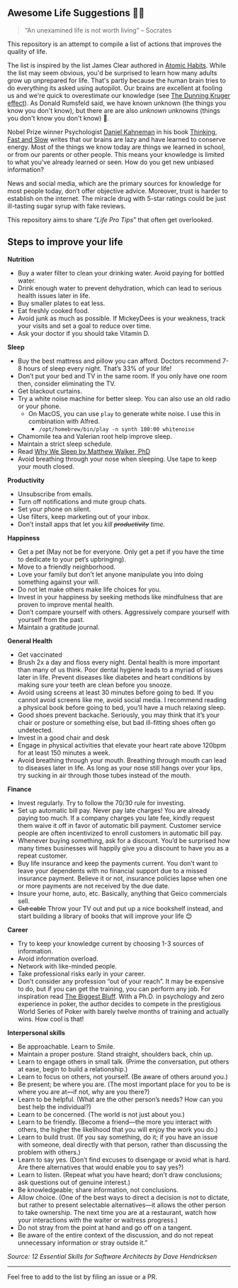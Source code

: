 ## Awesome Life Suggestions 🙌🏽

> “An unexamined life is not worth living” – Socrates


This repository is an attempt to compile a list of actions that improves the quality of life.

The list is inspired by the list James Clear authored in [Atomic Habits](https://jamesclear.com/atomic-habits). While the list may seem obvious, you'd be surprised to learn how many adults grow up unprepared for life. That's partly because the human brain tries to do everything its asked using autopilot. Our brains are excellent at fooling us and we're quick to overestimate our knowledge (see [The Dunning Kruger effect](https://en.wikipedia.org/wiki/Dunning–Kruger_effect)). As Donald Rumsfeld said, we have known unknown (the things you know you don't know), but there are are also *unknown* unknowns (things you don't know you don't know) 🤯.  

Nobel Prize winner Psychologist [Daniel Kahneman](https://en.wikipedia.org/wiki/Daniel_Kahneman) in his book [Thinking, Fast and Slow](https://en.wikipedia.org/wiki/Thinking,_Fast_and_Slow) writes that our brains are lazy and have learned to conserve energy. Most of the things we know today are things we learned in school, or from our parents or other people. This means your knowledge is limited to what you’ve already learned or seen. How do you get new unbiased information?

News and social media, which are the primary sources for knowledge for most people today, don’t offer objective advice. Moreover, trust is harder to establish on the internet. The miracle drug with 5-star ratings could be just ill-tasting sugar syrup with fake reviews.

This repository aims to share “*Life Pro Tips*” that often get overlooked. 

## Steps to improve your life


**Nutrition**


- Buy a water filter to clean your drinking water. Avoid paying for bottled water. 
- Drink enough water to prevent dehydration, which can lead to serious health issues later in life. 
- Buy smaller plates to eat less. 
- Eat freshly cooked food. 
- Avoid junk as much as possible. If MickeyDees is your weakness, track your visits and set a goal to reduce over time. 
- Ask your doctor if you should take Vitamin D. 

**Sleep**


- Buy the best mattress and pillow you can afford. Doctors recommend 7-8 hours of sleep every night. That’s 33% of your life!
- Don’t put your bed and TV in the same room. If you only have one room then, consider eliminating the TV. 
- Get blackout curtains. 
- Try a white noise machine for better sleep. You can also use an old radio or your phone.
	- On MacOS, you can use `play` to generate white noise. I use this in combination with Alfred. 
		- `/opt/homebrew/bin/play -n synth 180:00 whitenoise` 
- Chamomile tea and Valerian root help improve sleep.
- Maintain a strict sleep schedule. 
- Read [Why We Sleep by Matthew Walker, PhD](https://www.amazon.com/Why-We-Sleep-Unlocking-Dreams/dp/1501144316)
- Avoid breathing through your nose when sleeping. Use tape to keep your mouth closed. 

**Productivity**


- Unsubscribe from emails.
- Turn off notifications and mute group chats.
- Set your phone on silent.
- Use filters, keep marketing out of your inbox.
- Don’t install apps that let you *kill ~~productivity~~ time.*

**Happiness**


- Get a pet (May not be for everyone. Only get a pet if you have the time to dedicate to your pet’s upbringing).
- Move to a friendly neighborhood.
- Love your family but don’t let anyone manipulate you into doing something against your will.
- Do not let make others make life choices for you.
- Invest in your happiness by seeking methods like mindfulness that are proven to improve mental health.  
- Don’t compare yourself with others. Aggressively compare yourself with yourself from the past.
- Maintain a gratitude journal.  

**General Health**


- Get vaccinated
- Brush 2x a day and floss every night. Dental health is more important than many of us think. Poor dental hygiene leads to a myriad of issues later in life. Prevent diseases like diabetes and heart conditions by making sure your teeth are clean before you snooze. 
- Avoid using screens at least 30 minutes before going to bed. If you cannot avoid screens like me, avoid social media. I recommend reading a physical book before going to bed, you’ll have a much relaxing sleep. 
- Good shoes prevent backache. Seriously, you may think that it’s your chair or posture or something else, but bad ill-fitting shoes often go undetected. 
- Invest in a good chair and desk
- Engage in physical activities that elevate your heart rate above 120bpm for at least 150 minutes a week. 
- Avoid breathing through your mouth. Breathing through mouth can lead to diseases later in life. As long as your nose still hangs over your lips, try sucking in air through those tubes instead of the mouth. 

**Finance**


- Invest regularly. Try to follow the 70/30 rule for investing. 
- Set up automatic bill pay. Never pay late charges! You are already paying too much. If a company charges you late fee, kindly request them waive it off in favor of automatic bill payment. Customer service people are often incentivized to enroll customers in automatic bill pay. 
- Whenever buying something, ask for a discount. You’d be surprised how many times businesses will happily give you a discount to have you as a repeat customer.
- Buy life insurance and keep the payments current. You don’t want to leave your dependents with no financial support due to a missed insurance payment. Believe it or not, insurance policies lapse when one or more payments are not received by the due date. 
- Insure your home, auto, etc. Basically, anything that Geico commercials sell.
- ~~Cut cable~~ Throw your TV out and put up a nice bookshelf instead, and start building a library of books that will improve your life 😊

**Career**


- Try to keep your knowledge current by choosing 1-3 sources of information.
- Avoid information overload. 
- Network with like-minded people. 
- Take professional risks early in your career. 
- Don’t consider any profession “out of your reach”. It may be expensive to do, but if you can get the training, you can perform any job. For inspiration read [The Biggest Bluff](https://www.goodreads.com/book/show/49814228-the-biggest-bluff). With a Ph.D. in psychology and zero experience in poker, the author decides to compete in the prestigious World Series of Poker with barely twelve months of training and actually wins. How cool is that!

**Interpersonal skills**

- Be approachable. Learn to Smile.
- Maintain a proper posture. Stand straight, shoulders back, chin up. 
- Learn to engage others in small talk. (Prime the conversation, put others at ease, begin to build a relationship.)
- Learn to focus on others, not yourself. (Be aware of others around you.)
- Be present; be where you are. (The most important place for you to be is where you are at—if not, why are you there?)
- Learn to be helpful. (What are the other person’s needs? How can you best help the individual?)
- Learn to be concerned. (The world is not just about you.)
- Learn to be friendly. (Become a friend—the more you interact with others, the higher the likelihood that you will enjoy the work you do.)
- Learn to build trust. (If you say something, do it; if you have an issue with someone, deal directly with that person, rather than discussing the problem with others.)
- Learn to say yes. (Don’t find excuses to disengage or avoid what is hard. Are there alternatives that would enable you to say yes?)
- Learn to listen. (Repeat what you have heard; don’t draw conclusions; ask questions out of genuine interest.)
- Be knowledgeable; share information, not conclusions.
- Allow choice. (One of the best ways to direct a decision is not to dictate, but rather to present selectable alternatives—it allows the other person to take ownership. The next time you are at a restaurant, watch how your interactions with the waiter or waitress progress.)
- Do not stray from the point at hand and go off on a tangent.
- Be aware of the entire context of the discussion, and do not repeat unnecessary information or stray outside it.”

*Source: 12 Essential Skills for Software Architects by Dave Hendricksen*


----

Feel free to add to the list by filing an issue or a PR. 
